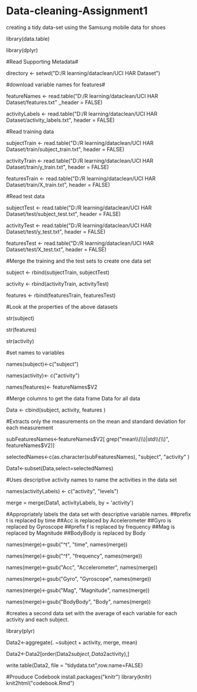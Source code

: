 # Data-cleaning-Assignment1
creating a tidy data-set using the Samsung mobile data for shoes


library(data.table)

library(dplyr)

#Read Supporting Metadata#
 
directory <- setwd("D:/R learning/dataclean/UCI HAR Dataset")

#download variable names for features#
 
featureNames <- read.table("D:/R learning/dataclean/UCI HAR Dataset/features.txt" ,,header = FALSE)

activityLabels <- read.table("D:/R learning/dataclean/UCI HAR Dataset/activity_labels.txt", header = FALSE)
 
#Read training data

subjectTrain <- read.table("D:/R learning/dataclean/UCI HAR Dataset/train/subject_train.txt", header = FALSE)

activityTrain <- read.table("D:/R learning/dataclean/UCI HAR Dataset/train/y_train.txt", header = FALSE)

featuresTrain <- read.table("D:/R learning/dataclean/UCI HAR Dataset/train/X_train.txt", header = FALSE)


#Read test data

subjectTest <- read.table("D:/R learning/dataclean/UCI HAR Dataset/test/subject_test.txt", header = FALSE)

activityTest <- read.table("D:/R learning/dataclean/UCI HAR Dataset/test/y_test.txt", header = FALSE)

featuresTest <- read.table("D:/R learning/dataclean/UCI HAR Dataset/test/X_test.txt", header = FALSE)

#Merge the training and the test sets to create one data set

subject <- rbind(subjectTrain, subjectTest)

activity <- rbind(activityTrain, activityTest)

features <- rbind(featuresTrain, featuresTest)

#Look at the properties of the above datasets

str(subject)

str(features)

str(activity)

#set names to variables

names(subject)<-c("subject")

names(activity)<- c("activity")

names(features)<- featureNames$V2

#Merge columns to get the data frame Data for all data

Data <- cbind(subject, activity, features )

#Extracts only the measurements on the mean and standard deviation for each measurement

subFeaturesNames<-featureNames$V2[ grep("mean\\(\\)|std\\(\\)", featureNames$V2)]

selectedNames<-c(as.character(subFeaturesNames), "subject", "activity" )

Data1<-subset(Data,select=selectedNames)

#Uses descriptive activity names to name the activities in the data set

names(activityLabels) <- c("activity", "levels")

merge = merge(Data1, activityLabels, by = 'activity')

#Appropriately labels the data set with descriptive variable names.
##prefix t is replaced by time
##Acc is replaced by Accelerometer
##Gyro is replaced by Gyroscope
##prefix f is replaced by frequency
##Mag is replaced by Magnitude
##BodyBody is replaced by Body

names(merge)<-gsub("^t", "time", names(merge))

names(merge)<-gsub("^f", "frequency", names(merge))

names(merge)<-gsub("Acc", "Accelerometer", names(merge))

names(merge)<-gsub("Gyro", "Gyroscope", names(merge))

names(merge)<-gsub("Mag", "Magnitude", names(merge))

names(merge)<-gsub("BodyBody", "Body", names(merge))



#creates a second data set with the average of each variable for each activity and each subject.

library(plyr)

Data2<-aggregate(. ~subject + activity, merge, mean)

Data2<-Data2[order(Data2$subject,Data2$activity),]

write.table(Data2, file = "tidydata.txt",row.name=FALSE)

#Prouduce Codebook
install.packages("knitr")
library(knitr)
knit2html("codebook.Rmd")
